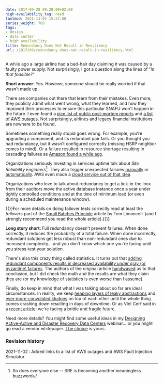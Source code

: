 ```yaml
---
date: 2017-09-28 09:28:00+02:00
high-availability_tag: need
lastmod: 2021-11-02 15:57:00
series_weight: 700
tags:
- design
- data center
- high availability
title: Redundancy Does Not Result in Resiliency
url: /2017/09/redundancy-does-not-result-in-resiliency.html
---
```

A while ago a large airline had a bad-hair day claiming it was caused by a faulty power supply. Not surprisingly, I got a question along the lines of "*is that feasible?*"

**Short answer**: Yes. However, someone should be really worried if that wasn't made up.
<!--more-->
There are companies out there that learn from their mistakes. Even more, they publicly admit what went wrong, what they learned, and how they improved their processes to ensure this particular SNAFU won't happen in the future. I even found a [nice list of public post-mortem reports](https://github.com/danluu/post-mortems) and [a list of AWS outages](https://awsmaniac.com/aws-outages/). Not surprisingly, airlines and legacy financial institutions are nowhere to be found.

Sometimes something really stupid goes wrong. For example, you're upgrading a component, and its redundant pair fails. Or you thought you had redundancy, but it wasn't configured correctly (missing HSRP neighbor comes to mind). Or a failure resulted in resource shortage resulting in cascading failures as [Amazon found a while ago](https://aws.amazon.com/message/65648/).

Organizations seriously investing in services uptime talk about *Site Reliability Engineers*[^SRE]. They also trigger unexpected failures [manually](http://queue.acm.org/detail.cfm?id=2371297) or [automatically](https://medium.com/netflix-techblog/the-netflix-simian-army-16e57fbab116). AWS even made a [cloud service out of that idea](https://aws.amazon.com/fis/).

Organizations who love to talk about redundancy to get a tick-in-the-box from their auditors move the active database instance once a year under tightly controlled conditions and at the time of minimum load (or even during a scheduled maintenance window).

[^SRE]: So does everyone else -- SRE is becoming another meaningless buzzword

{{<note info>}}For more details on doing failover tests correctly read at least the *failovers* part of the [Small Batches Principle](http://queue.acm.org/detail.cfm?id=2945077) article by Tom Limoncelli (and I strongly recommend you read the whole article).{{</note>}}

**Long story short**: Full redundancy doesn\'t prevent failures. When done correctly, it reduces the probability of a total failure. When done incorrectly, redundant solutions get less robust than non-redundant ones due to increased complexity\... and you don't know which one you're facing until you stress-test your solution.

There's also this crazy thing called statistics. It turns out that [adding redundant components results in decreased availability under gray (or byzantine) failures](https://blog.acolyer.org/2017/06/15/gray-failure-the-achilles-heel-of-cloud-scale-systems/)*.* The authors of the original article [handwaved](https://en.wikipedia.org/wiki/Hand-waving) us to that conclusion, but I did check the math and the results are what they claim they are (or my knowledge of statistics is even worse than I assume).

Finally, do keep in mind that what I was talking about so far are ideal circumstances. In reality, we keep [heaping layers of leaky abstractions](http://blog.ipspace.net/2013/04/this-is-what-makes-networking-so-complex.html) and [ever-more-convoluted kludges](http://blog.ipspace.net/2013/08/temper-your-macgyver-streak.html) on top of each other until the whole thing comes crashing down resulting in days of downtime. Or as Vint Cerf said in a [recent article](https://cacm.acm.org/magazines/2017/7/218867-a-brittle-and-fragile-future/fulltext): we're facing a brittle and fragile future.

Need more details? You might find some useful ideas in my [Designing Active-Active and Disaster Recovery Data Centers](http://www.ipspace.net/Designing_Active-Active_and_Disaster_Recovery_Data_Centers) webinar... or you might go read a vendor whitepaper. [The choice](https://en.wikipedia.org/wiki/Red_pill_and_blue_pill) is yours.

### Revision history

2021-11-02
: Added links to a list of AWS outages and AWS Fault Injection Simulator.
